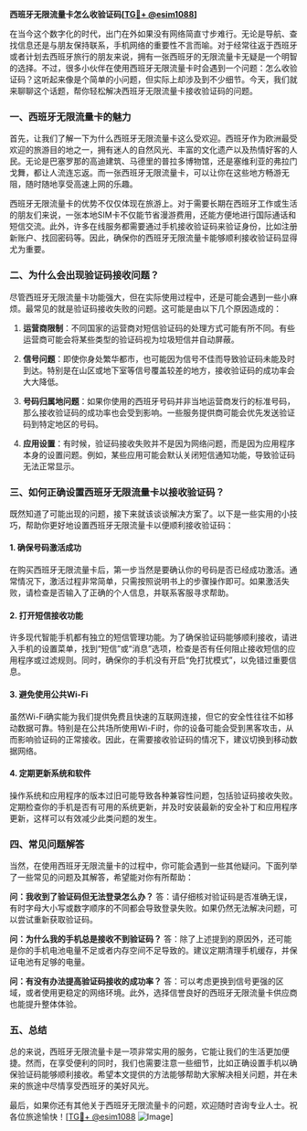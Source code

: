 **西班牙无限流量卡怎么收验证码[[TG💪+ @esim1088](https://t.me/s/esim1088)]**

在当今这个数字化的时代，出门在外如果没有网络简直寸步难行。无论是导航、查找信息还是与朋友保持联系，手机网络的重要性不言而喻。对于经常往返于西班牙或者计划去西班牙旅行的朋友来说，拥有一张西班牙的无限流量卡无疑是一个明智的选择。不过，很多小伙伴在使用西班牙无限流量卡时会遇到一个问题：怎么收验证码？这听起来像是个简单的小问题，但实际上却涉及到不少细节。今天，我们就来聊聊这个话题，帮你轻松解决西班牙无限流量卡接收验证码的问题。

### 一、西班牙无限流量卡的魅力

首先，让我们了解一下为什么西班牙无限流量卡这么受欢迎。西班牙作为欧洲最受欢迎的旅游目的地之一，拥有迷人的自然风光、丰富的文化遗产以及热情好客的人民。无论是巴塞罗那的高迪建筑、马德里的普拉多博物馆，还是塞维利亚的弗拉门戈舞，都让人流连忘返。而一张西班牙无限流量卡，可以让你在这些地方畅游无阻，随时随地享受高速上网的乐趣。

西班牙无限流量卡的优势不仅仅体现在旅游上。对于需要长期在西班牙工作或生活的朋友们来说，一张本地SIM卡不仅能节省漫游费用，还能方便地进行国际通话和短信交流。此外，许多在线服务都需要通过手机接收验证码来验证身份，比如注册新账户、找回密码等。因此，确保你的西班牙无限流量卡能够顺利接收验证码显得尤为重要。

### 二、为什么会出现验证码接收问题？

尽管西班牙无限流量卡功能强大，但在实际使用过程中，还是可能会遇到一些小麻烦。最常见的就是验证码接收失败的问题。这可能是由以下几个原因造成的：

1. **运营商限制**：不同国家的运营商对短信验证码的处理方式可能有所不同。有些运营商可能会将某些类型的验证码视为垃圾短信并自动屏蔽。
   
2. **信号问题**：即使你身处繁华都市，也可能因为信号不佳而导致验证码未能及时到达。特别是在山区或地下室等信号覆盖较差的地方，接收验证码的成功率会大大降低。

3. **号码归属地问题**：如果你使用的西班牙号码并非当地运营商发行的标准号码，那么接收验证码的成功率也会受到影响。一些服务提供商可能会优先发送验证码到特定地区的号码。

4. **应用设置**：有时候，验证码接收失败并不是因为网络问题，而是因为应用程序本身的设置问题。例如，某些应用可能会默认关闭短信通知功能，导致验证码无法正常显示。

### 三、如何正确设置西班牙无限流量卡以接收验证码？

既然知道了可能出现的问题，接下来就该谈谈解决方案了。以下是一些实用的小技巧，帮助你更好地设置西班牙无限流量卡以便顺利接收验证码：

#### 1. 确保号码激活成功

在购买西班牙无限流量卡后，第一步当然是要确认你的号码是否已经成功激活。通常情况下，激活过程非常简单，只需按照说明书上的步骤操作即可。如果激活失败，请检查是否输入了正确的个人信息，并联系客服寻求帮助。

#### 2. 打开短信接收功能

许多现代智能手机都有独立的短信管理功能。为了确保验证码能够顺利接收，请进入手机的设置菜单，找到“短信”或“消息”选项，检查是否有任何阻止接收短信的应用程序或过滤规则。同时，确保你的手机没有开启“免打扰模式”，以免错过重要信息。

#### 3. 避免使用公共Wi-Fi

虽然Wi-Fi确实能为我们提供免费且快速的互联网连接，但它的安全性往往不如移动数据可靠。特别是在公共场所使用Wi-Fi时，你的设备可能会受到黑客攻击，从而影响验证码的正常接收。因此，在需要接收验证码的情况下，建议切换到移动数据网络。

#### 4. 定期更新系统和软件

操作系统和应用程序的版本过旧可能导致各种兼容性问题，包括验证码接收失败。定期检查你的手机是否有可用的系统更新，并及时安装最新的安全补丁和应用程序更新，这样可以有效减少此类问题的发生。

### 四、常见问题解答

当然，在使用西班牙无限流量卡的过程中，你可能会遇到一些其他疑问。下面列举了一些常见的问题及其解答，希望能对你有所帮助：

**问：我收到了验证码但无法登录怎么办？**
答：请仔细核对验证码是否准确无误，有时字母大小写或数字顺序的不同都会导致登录失败。如果仍然无法解决问题，可以尝试重新获取验证码。

**问：为什么我的手机总是接收不到验证码？**
答：除了上述提到的原因外，还可能是你的手机电池电量不足或者内存空间不足导致的。建议定期清理手机缓存，并保证电池有足够的电量。

**问：有没有办法提高验证码接收的成功率？**
答：可以考虑更换到信号更强的区域，或者使用更稳定的网络环境。此外，选择信誉良好的西班牙无限流量卡供应商也能提升整体体验。

### 五、总结

总的来说，西班牙无限流量卡是一项非常实用的服务，它能让我们的生活更加便捷。然而，在享受便利的同时，我们也需要注意一些细节，比如正确设置手机以确保验证码能够顺利接收。希望本文提供的方法能够帮助大家解决相关问题，并在未来的旅途中尽情享受西班牙的美好风光。

最后，如果你还有其他关于西班牙无限流量卡的问题，欢迎随时咨询专业人士。祝各位旅途愉快！[[TG💪+ @esim1088](https://t.me/s/esim1088) ![Image](https://i.postimg.cc/4NQfJmqS/Snipaste-2025-05-13-00-14-12.png)]